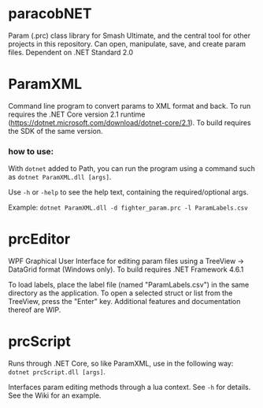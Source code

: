 # paracobNET

Param (.prc) class library for Smash Ultimate, and the central tool for other projects in this repository. Can open, manipulate, save, and create param files. Dependent on .NET Standard 2.0

# ParamXML

Command line program to convert params to XML format and back. To run requires the .NET Core version 2.1 runtime (https://dotnet.microsoft.com/download/dotnet-core/2.1). To build requires the SDK of the same version.

### how to use:

With `dotnet` added to Path, you can run the program using a command such as `dotnet ParamXML.dll [args]`.

Use `-h` or `-help` to see the help text, containing the required/optional args.

Example: `dotnet ParamXML.dll -d fighter_param.prc -l ParamLabels.csv`

# prcEditor

WPF Graphical User Interface for editing param files using a TreeView -> DataGrid format (Windows only). To build requires .NET Framework 4.6.1

To load labels, place the label file (named "ParamLabels.csv") in the same directory as the application. To open a selected struct or list from the TreeView, press the "Enter" key. Additional features and documentation thereof are WIP.

# prcScript

Runs through .NET Core, so like ParamXML, use in the following way: `dotnet prcScript.dll [args]`.

Interfaces param editing methods through a lua context. See `-h` for details. See the Wiki for an example.
